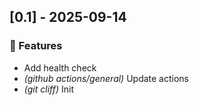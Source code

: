 ## [0.1] - 2025-09-14

### 🚀 Features

- Add health check
- *(github actions/general)* Update actions
- *(git cliff)* Init
